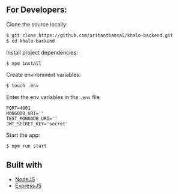 ## For Developers:

Clone the source locally:

```bash
$ git clone https://github.com/arihantbansal/khalo-backend.git
$ cd khalo-backend
```

Install project dependencies:

```bash
$ npm install
```

Create environment variables:

```bash
$ touch .env
```

Enter the env variables in the `.env` file

```
PORT=4001
MONGODB_URI=''
TEST_MONGODB_URI=''
JWT_SECRET_KEY='secret'
```

Start the app:

```bash
$ npm run start
```


## Built with

-   [NodeJS](https://nodejs.org/en/ "NodeJS")
-   [ExpressJS](https://expressjs.com/ "ExpressJS")
